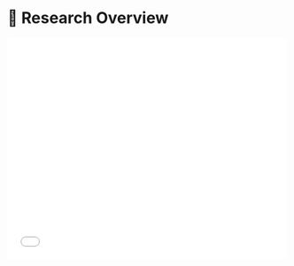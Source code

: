 # 🧠 Research Overview

<iframe id="researchFrame" src="research-overview.html" width="100%" height="400" frameborder="0" scrolling="no"></iframe>

